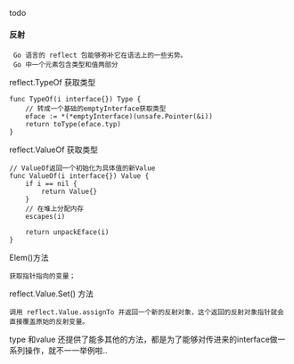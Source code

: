 todo 
#### 反射
```text
 Go 语言的 reflect 包能够弥补它在语法上的一些劣势。
 Go 中一个元素包含类型和值两部分
```
reflect.TypeOf 获取类型
```text
func TypeOf(i interface{}) Type {
    // 转成一个基础的emptyInterface获取类型
	eface := *(*emptyInterface)(unsafe.Pointer(&i))
	return toType(eface.typ)
}
```
reflect.ValueOf 获取类型
```text
// ValueOf返回一个初始化为具体值的新Value
func ValueOf(i interface{}) Value {
	if i == nil {
		return Value{}
	}
	// 在堆上分配内存
	escapes(i)

	return unpackEface(i)
}
```
Elem()方法
```text
获取指针指向的变量；
```
reflect.Value.Set() 方法
```text
调用 reflect.Value.assignTo 并返回一个新的反射对象，这个返回的反射对象指针就会直接覆盖原始的反射变量。
```
type 和value 还提供了能多其他的方法，都是为了能够对传进来的interface做一系列操作，就不一一举例啦.. 